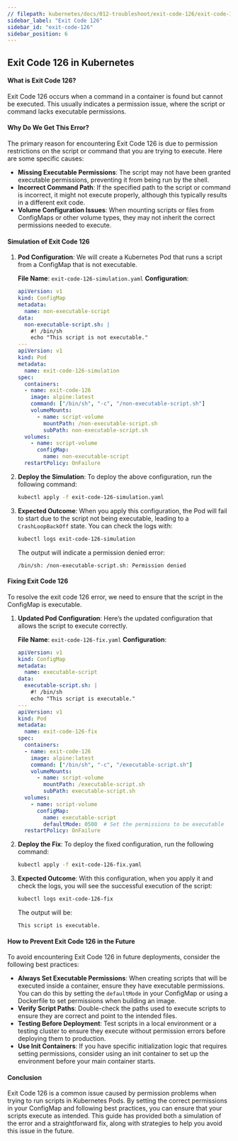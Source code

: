 ```yaml
---
// filepath: kubernetes/docs/012-troubleshoot/exit-code-126/exit-code-126.md
sidebar_label: "Exit Code 126"
sidebar_id: "exit-code-126"
sidebar_position: 6
---
```


## Exit Code 126 in Kubernetes

#### What is Exit Code 126?
Exit Code 126 occurs when a command in a container is found but cannot be executed. This usually indicates a permission issue, where the script or command lacks executable permissions.

#### Why Do We Get This Error?
The primary reason for encountering Exit Code 126 is due to permission restrictions on the script or command that you are trying to execute. Here are some specific causes:

- **Missing Executable Permissions**: The script may not have been granted executable permissions, preventing it from being run by the shell.
- **Incorrect Command Path**: If the specified path to the script or command is incorrect, it might not execute properly, although this typically results in a different exit code.
- **Volume Configuration Issues**: When mounting scripts or files from ConfigMaps or other volume types, they may not inherit the correct permissions needed to execute.

#### Simulation of Exit Code 126

1. **Pod Configuration**:
   We will create a Kubernetes Pod that runs a script from a ConfigMap that is not executable.

   **File Name**: `exit-code-126-simulation.yaml`
   **Configuration**:
   ```yaml
   apiVersion: v1
   kind: ConfigMap
   metadata:
     name: non-executable-script
   data:
     non-executable-script.sh: |
       #! /bin/sh
       echo "This script is not executable."
   ---
   apiVersion: v1
   kind: Pod
   metadata:
     name: exit-code-126-simulation
   spec:
     containers:
     - name: exit-code-126
       image: alpine:latest
       command: ["/bin/sh", "-c", "/non-executable-script.sh"]
       volumeMounts:
         - name: script-volume
           mountPath: /non-executable-script.sh
           subPath: non-executable-script.sh
     volumes:
       - name: script-volume
         configMap:
           name: non-executable-script
     restartPolicy: OnFailure
   ```

2. **Deploy the Simulation**:
   To deploy the above configuration, run the following command:
   ```bash
   kubectl apply -f exit-code-126-simulation.yaml
   ```

3. **Expected Outcome**:
   When you apply this configuration, the Pod will fail to start due to the script not being executable, leading to a `CrashLoopBackOff` state. You can check the logs with:
   ```bash
   kubectl logs exit-code-126-simulation
   ```
   The output will indicate a permission denied error:
   ```
   /bin/sh: /non-executable-script.sh: Permission denied
   ```

#### Fixing Exit Code 126

To resolve the exit code 126 error, we need to ensure that the script in the ConfigMap is executable.

1. **Updated Pod Configuration**:
   Here’s the updated configuration that allows the script to execute correctly.

   **File Name**: `exit-code-126-fix.yaml`
   **Configuration**:
   ```yaml
   apiVersion: v1
   kind: ConfigMap
   metadata:
     name: executable-script
   data:
     executable-script.sh: |
       #! /bin/sh
       echo "This script is executable."
   ---
   apiVersion: v1
   kind: Pod
   metadata:
     name: exit-code-126-fix
   spec:
     containers:
     - name: exit-code-126
       image: alpine:latest
       command: ["/bin/sh", "-c", "/executable-script.sh"]
       volumeMounts:
         - name: script-volume
           mountPath: /executable-script.sh
           subPath: executable-script.sh
     volumes:
       - name: script-volume
         configMap:
           name: executable-script
           defaultMode: 0500  # Set the permissions to be executable
     restartPolicy: OnFailure
   ```

2. **Deploy the Fix**:
   To deploy the fixed configuration, run the following command:
   ```bash
   kubectl apply -f exit-code-126-fix.yaml
   ```

3. **Expected Outcome**:
   With this configuration, when you apply it and check the logs, you will see the successful execution of the script:
   ```bash
   kubectl logs exit-code-126-fix
   ```
   The output will be:
   ```
   This script is executable.
   ```

#### How to Prevent Exit Code 126 in the Future
To avoid encountering Exit Code 126 in future deployments, consider the following best practices:

- **Always Set Executable Permissions**: When creating scripts that will be executed inside a container, ensure they have executable permissions. You can do this by setting the `defaultMode` in your ConfigMap or using a Dockerfile to set permissions when building an image.
- **Verify Script Paths**: Double-check the paths used to execute scripts to ensure they are correct and point to the intended files.
- **Testing Before Deployment**: Test scripts in a local environment or a testing cluster to ensure they execute without permission errors before deploying them to production.
- **Use Init Containers**: If you have specific initialization logic that requires setting permissions, consider using an init container to set up the environment before your main container starts.

#### Conclusion
Exit Code 126 is a common issue caused by permission problems when trying to run scripts in Kubernetes Pods. By setting the correct permissions in your ConfigMap and following best practices, you can ensure that your scripts execute as intended. This guide has provided both a simulation of the error and a straightforward fix, along with strategies to help you avoid this issue in the future.